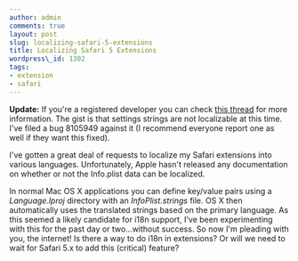 ```yaml
---
author: admin
comments: true
layout: post
slug: localizing-safari-5-extensions
title: Localizing Safari 5 Extensions
wordpress\_id: 1302
tags:
- extension
- safari
---
```


**Update:** If you're a registered developer you can check [this thread](https://devforums.apple.com/thread/53451?tstart=0) for more information. The gist is that settings strings are not localizable at this time.  I've filed a bug 8105949 against it (I recommend everyone report one as well if they want this fixed).

I've gotten a great deal of requests to localize my Safari extensions into various languages.  Unfortunately, Apple hasn't released any documentation on whether or not the Info.plist data can be localized.

In normal Mac OS X applications you can define key/value pairs using a _Language.lproj_ directory with an _InfoPlist.strings_ file.  OS X then automatically uses the translated strings based on the primary language.  As this seemed a likely candidate for i18n support, I've been experimenting with this for the past day or two...without success.  So now I'm pleading with you, the internet! Is there a way to do i18n in extensions?  Or will we need to wait for Safari 5.x to add this (critical) feature?
